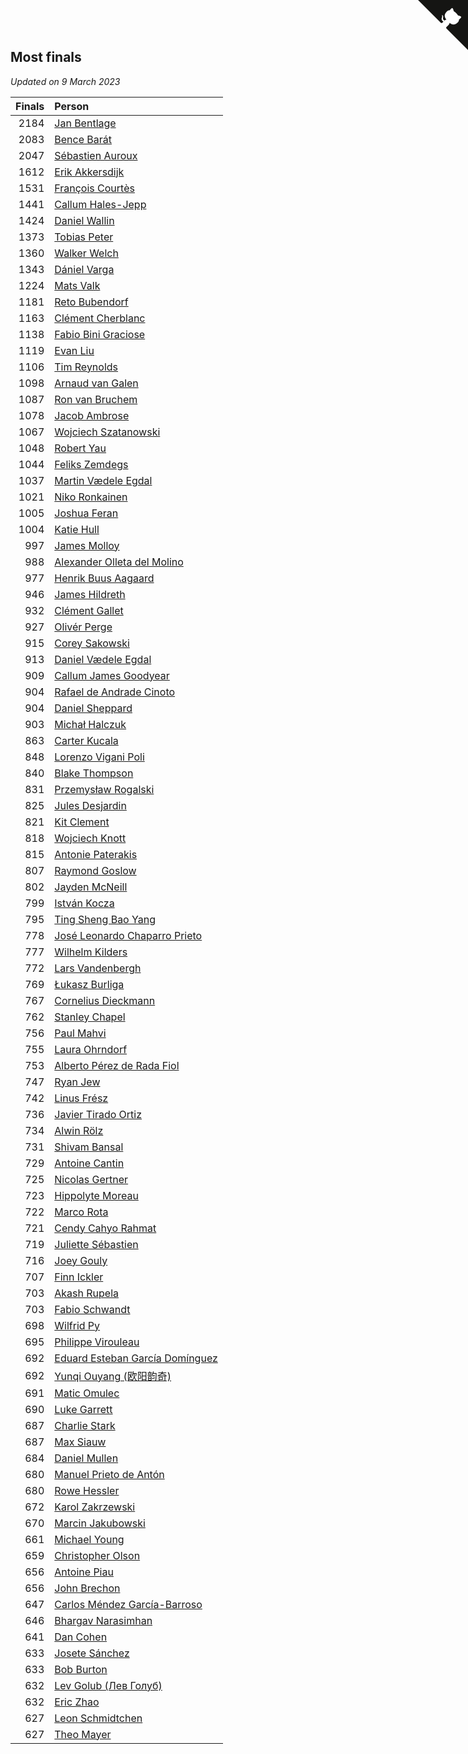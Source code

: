 ## Most finals

*Updated on  9 March 2023*

| Finals | Person |
| ---: | :--- |
| 2184 | [Jan Bentlage](https://www.worldcubeassociation.org/persons/2010BENT01) |
| 2083 | [Bence Barát](https://www.worldcubeassociation.org/persons/2008BARA01) |
| 2047 | [Sébastien Auroux](https://www.worldcubeassociation.org/persons/2008AURO01) |
| 1612 | [Erik Akkersdijk](https://www.worldcubeassociation.org/persons/2005AKKE01) |
| 1531 | [François Courtès](https://www.worldcubeassociation.org/persons/2008COUR01) |
| 1441 | [Callum Hales-Jepp](https://www.worldcubeassociation.org/persons/2012HALE01) |
| 1424 | [Daniel Wallin](https://www.worldcubeassociation.org/persons/2013WALL03) |
| 1373 | [Tobias Peter](https://www.worldcubeassociation.org/persons/2014PETE03) |
| 1360 | [Walker Welch](https://www.worldcubeassociation.org/persons/2011WELC01) |
| 1343 | [Dániel Varga](https://www.worldcubeassociation.org/persons/2008VARG01) |
| 1224 | [Mats Valk](https://www.worldcubeassociation.org/persons/2007VALK01) |
| 1181 | [Reto Bubendorf](https://www.worldcubeassociation.org/persons/2012BUBE01) |
| 1163 | [Clément Cherblanc](https://www.worldcubeassociation.org/persons/2014CHER05) |
| 1138 | [Fabio Bini Graciose](https://www.worldcubeassociation.org/persons/2010GRAC02) |
| 1119 | [Evan Liu](https://www.worldcubeassociation.org/persons/2009LIUE01) |
| 1106 | [Tim Reynolds](https://www.worldcubeassociation.org/persons/2005REYN01) |
| 1098 | [Arnaud van Galen](https://www.worldcubeassociation.org/persons/2006GALE01) |
| 1087 | [Ron van Bruchem](https://www.worldcubeassociation.org/persons/2003BRUC01) |
| 1078 | [Jacob Ambrose](https://www.worldcubeassociation.org/persons/2010AMBR01) |
| 1067 | [Wojciech Szatanowski](https://www.worldcubeassociation.org/persons/2011SZAT01) |
| 1048 | [Robert Yau](https://www.worldcubeassociation.org/persons/2009YAUR01) |
| 1044 | [Feliks Zemdegs](https://www.worldcubeassociation.org/persons/2009ZEMD01) |
| 1037 | [Martin Vædele Egdal](https://www.worldcubeassociation.org/persons/2013EGDA02) |
| 1021 | [Niko Ronkainen](https://www.worldcubeassociation.org/persons/2010RONK01) |
| 1005 | [Joshua Feran](https://www.worldcubeassociation.org/persons/2011FERA01) |
| 1004 | [Katie Hull](https://www.worldcubeassociation.org/persons/2010HULL01) |
| 997 | [James Molloy](https://www.worldcubeassociation.org/persons/2011MOLL01) |
| 988 | [Alexander Olleta del Molino](https://www.worldcubeassociation.org/persons/2008OLLE01) |
| 977 | [Henrik Buus Aagaard](https://www.worldcubeassociation.org/persons/2006BUUS01) |
| 946 | [James Hildreth](https://www.worldcubeassociation.org/persons/2009HILD01) |
| 932 | [Clément Gallet](https://www.worldcubeassociation.org/persons/2004GALL02) |
| 927 | [Olivér Perge](https://www.worldcubeassociation.org/persons/2007PERG01) |
| 915 | [Corey Sakowski](https://www.worldcubeassociation.org/persons/2011SAKO01) |
| 913 | [Daniel Vædele Egdal](https://www.worldcubeassociation.org/persons/2013EGDA01) |
| 909 | [Callum James Goodyear](https://www.worldcubeassociation.org/persons/2012GOOD02) |
| 904 | [Rafael de Andrade Cinoto](https://www.worldcubeassociation.org/persons/2007CINO01) |
| 904 | [Daniel Sheppard](https://www.worldcubeassociation.org/persons/2009SHEP01) |
| 903 | [Michał Halczuk](https://www.worldcubeassociation.org/persons/2006HALC01) |
| 863 | [Carter Kucala](https://www.worldcubeassociation.org/persons/2015KUCA01) |
| 848 | [Lorenzo Vigani Poli](https://www.worldcubeassociation.org/persons/2007POLI01) |
| 840 | [Blake Thompson](https://www.worldcubeassociation.org/persons/2010THOM03) |
| 831 | [Przemysław Rogalski](https://www.worldcubeassociation.org/persons/2013ROGA02) |
| 825 | [Jules Desjardin](https://www.worldcubeassociation.org/persons/2010DESJ01) |
| 821 | [Kit Clement](https://www.worldcubeassociation.org/persons/2008CLEM01) |
| 818 | [Wojciech Knott](https://www.worldcubeassociation.org/persons/2011KNOT01) |
| 815 | [Antonie Paterakis](https://www.worldcubeassociation.org/persons/2012PATE01) |
| 807 | [Raymond Goslow](https://www.worldcubeassociation.org/persons/2014GOSL01) |
| 802 | [Jayden McNeill](https://www.worldcubeassociation.org/persons/2012MCNE01) |
| 799 | [István Kocza](https://www.worldcubeassociation.org/persons/2005KOCZ01) |
| 795 | [Ting Sheng Bao Yang](https://www.worldcubeassociation.org/persons/2008BAOY01) |
| 778 | [José Leonardo Chaparro Prieto](https://www.worldcubeassociation.org/persons/2011CHAP01) |
| 777 | [Wilhelm Kilders](https://www.worldcubeassociation.org/persons/2010KILD02) |
| 772 | [Lars Vandenbergh](https://www.worldcubeassociation.org/persons/2003VAND01) |
| 769 | [Łukasz Burliga](https://www.worldcubeassociation.org/persons/2013BURL01) |
| 767 | [Cornelius Dieckmann](https://www.worldcubeassociation.org/persons/2009DIEC01) |
| 762 | [Stanley Chapel](https://www.worldcubeassociation.org/persons/2016CHAP04) |
| 756 | [Paul Mahvi](https://www.worldcubeassociation.org/persons/2012MAHV01) |
| 755 | [Laura Ohrndorf](https://www.worldcubeassociation.org/persons/2009OHRN01) |
| 753 | [Alberto Pérez de Rada Fiol](https://www.worldcubeassociation.org/persons/2011FIOL01) |
| 747 | [Ryan Jew](https://www.worldcubeassociation.org/persons/2008JEWR01) |
| 742 | [Linus Frész](https://www.worldcubeassociation.org/persons/2011FRES01) |
| 736 | [Javier Tirado Ortiz](https://www.worldcubeassociation.org/persons/2009TIRA01) |
| 734 | [Alwin Rölz](https://www.worldcubeassociation.org/persons/2016ROLZ01) |
| 731 | [Shivam Bansal](https://www.worldcubeassociation.org/persons/2011BANS02) |
| 729 | [Antoine Cantin](https://www.worldcubeassociation.org/persons/2010CANT02) |
| 725 | [Nicolas Gertner](https://www.worldcubeassociation.org/persons/2013GERT01) |
| 723 | [Hippolyte Moreau](https://www.worldcubeassociation.org/persons/2008MORE02) |
| 722 | [Marco Rota](https://www.worldcubeassociation.org/persons/2009ROTA01) |
| 721 | [Cendy Cahyo Rahmat](https://www.worldcubeassociation.org/persons/2010RAHM02) |
| 719 | [Juliette Sébastien](https://www.worldcubeassociation.org/persons/2014SEBA01) |
| 716 | [Joey Gouly](https://www.worldcubeassociation.org/persons/2007GOUL01) |
| 707 | [Finn Ickler](https://www.worldcubeassociation.org/persons/2012ICKL01) |
| 703 | [Akash Rupela](https://www.worldcubeassociation.org/persons/2012RUPE01) |
| 703 | [Fabio Schwandt](https://www.worldcubeassociation.org/persons/2014SCHW02) |
| 698 | [Wilfrid Py](https://www.worldcubeassociation.org/persons/2016PYWI01) |
| 695 | [Philippe Virouleau](https://www.worldcubeassociation.org/persons/2008VIRO01) |
| 692 | [Eduard Esteban García Domínguez](https://www.worldcubeassociation.org/persons/2011EDUA01) |
| 692 | [Yunqi Ouyang (欧阳韵奇)](https://www.worldcubeassociation.org/persons/2007YUNQ01) |
| 691 | [Matic Omulec](https://www.worldcubeassociation.org/persons/2010OMUL02) |
| 690 | [Luke Garrett](https://www.worldcubeassociation.org/persons/2017GARR05) |
| 687 | [Charlie Stark](https://www.worldcubeassociation.org/persons/2014STAR05) |
| 687 | [Max Siauw](https://www.worldcubeassociation.org/persons/2017SIAU02) |
| 684 | [Daniel Mullen](https://www.worldcubeassociation.org/persons/2016MULL04) |
| 680 | [Manuel Prieto de Antón](https://www.worldcubeassociation.org/persons/2015ANTO04) |
| 680 | [Rowe Hessler](https://www.worldcubeassociation.org/persons/2007HESS01) |
| 672 | [Karol Zakrzewski](https://www.worldcubeassociation.org/persons/2014ZAKR01) |
| 670 | [Marcin Jakubowski](https://www.worldcubeassociation.org/persons/2007JAKU01) |
| 661 | [Michael Young](https://www.worldcubeassociation.org/persons/2008YOUN02) |
| 659 | [Christopher Olson](https://www.worldcubeassociation.org/persons/2009OLSO01) |
| 656 | [Antoine Piau](https://www.worldcubeassociation.org/persons/2008PIAU01) |
| 656 | [John Brechon](https://www.worldcubeassociation.org/persons/2010BREC01) |
| 647 | [Carlos Méndez García-Barroso](https://www.worldcubeassociation.org/persons/2010GARC02) |
| 646 | [Bhargav Narasimhan](https://www.worldcubeassociation.org/persons/2011NARA02) |
| 641 | [Dan Cohen](https://www.worldcubeassociation.org/persons/2007COHE01) |
| 633 | [Josete Sánchez](https://www.worldcubeassociation.org/persons/2015SANC18) |
| 633 | [Bob Burton](https://www.worldcubeassociation.org/persons/2003BURT01) |
| 632 | [Lev Golub (Лев Голуб)](https://www.worldcubeassociation.org/persons/2014HOLU01) |
| 632 | [Eric Zhao](https://www.worldcubeassociation.org/persons/2010ZHAO19) |
| 627 | [Leon Schmidtchen](https://www.worldcubeassociation.org/persons/2010SCHM01) |
| 627 | [Theo Mayer](https://www.worldcubeassociation.org/persons/2012MAYE01) |


<a href="https://github.com/JustinTimeCuber/wca_statistics" class="github-corner" aria-label="View source on Github"><svg width="80" height="80" viewBox="0 0 250 250" style="fill:#151513; color:#fff; position: absolute; top: 0; border: 0; right: 0;" aria-hidden="true"><path d="M0,0 L115,115 L130,115 L142,142 L250,250 L250,0 Z"></path><path d="M128.3,109.0 C113.8,99.7 119.0,89.6 119.0,89.6 C122.0,82.7 120.5,78.6 120.5,78.6 C119.2,72.0 123.4,76.3 123.4,76.3 C127.3,80.9 125.5,87.3 125.5,87.3 C122.9,97.6 130.6,101.9 134.4,103.2" fill="currentColor" style="transform-origin: 130px 106px;" class="octo-arm"></path><path d="M115.0,115.0 C114.9,115.1 118.7,116.5 119.8,115.4 L133.7,101.6 C136.9,99.2 139.9,98.4 142.2,98.6 C133.8,88.0 127.5,74.4 143.8,58.0 C148.5,53.4 154.0,51.2 159.7,51.0 C160.3,49.4 163.2,43.6 171.4,40.1 C171.4,40.1 176.1,42.5 178.8,56.2 C183.1,58.6 187.2,61.8 190.9,65.4 C194.5,69.0 197.7,73.2 200.1,77.6 C213.8,80.2 216.3,84.9 216.3,84.9 C212.7,93.1 206.9,96.0 205.4,96.6 C205.1,102.4 203.0,107.8 198.3,112.5 C181.9,128.9 168.3,122.5 157.7,114.1 C157.9,116.9 156.7,120.9 152.7,124.9 L141.0,136.5 C139.8,137.7 141.6,141.9 141.8,141.8 Z" fill="currentColor" class="octo-body"></path></svg></a><style>.github-corner:hover .octo-arm{animation:octocat-wave 560ms ease-in-out}@keyframes octocat-wave{0%,100%{transform:rotate(0)}20%,60%{transform:rotate(-25deg)}40%,80%{transform:rotate(10deg)}}@media (max-width:500px){.github-corner:hover .octo-arm{animation:none}.github-corner .octo-arm{animation:octocat-wave 560ms ease-in-out}}</style>
